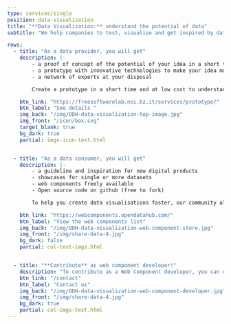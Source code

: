 ```yaml
---
type: services/single
position: data-visualization
title: "**Data Visualization:** understand the potential of data"
subtitle: "We help companies to test, visualise and get inspired by data to make their ideas concrete and valuable."

rows:
  - title: "As a data provider, you will get"
    description: |-
        - a proof of concept of the potential of your idea in a short time and at low cost 
        - a prototype with innovative technologies to make your idea more concrete and valuable
        - a network of experts at your disposal

        Create a prototype in a short time and at low cost to understand the potential of your idea: through a network of experts, the <a style="text-decoration: underline;" href="https://freesoftwarelab.noi.bz.it/" target="_blank">Free Software Lab</a> helps you to develop a prototype with innovative technologies that makes your idea more concrete and valuable.

    btn_link: "https://freesoftwarelab.noi.bz.it/services/prototype/"
    btn_label: "See details "
    img_back: "/img/ODH-data-visualization-top-image.jpg"
    img_front: "/icon/box.svg"
    target_blank: true
    bg_dark: true
    partial: imgs-icon-text.html


  - title: "As a data consumer, you will get"
    description: |-
        - a guideline and inspiration for new digital products
        - showcases for single or more datasets
        - web components freely available
        - Open source code on github (free to fork)

        To help you create data visualisations faster, our community already developed a set of components using data provided by the Open Data Hub. You can find a list of web components ready to be used on the Open Data Hub Web Components Store.

    btn_link: "https://webcomponents.opendatahub.com/"
    btn_label: "View the web components list"
    img_back: "/img/ODH-data-visualization-web-component-store.jpg"
    img_front: "/img/share-data-4.jpg"
    bg_dark: false
    partial: col-text-imgs.html


  - title: "**Contribute** as web component developer!"
    description: "To contribute as a Web Component developer, you can use all the resources available in the Open Data Hub to create new Web components. Data is freely accessible and can be used for your own projects. For closer cooperation, do not hesitate to contact us."
    btn_link: "/contact"
    btn_label: "Contact us"
    img_back: "/img/ODH-data-visualization-web-component-developer.jpg"
    img_front: "/img/share-data-4.jpg"
    bg_dark: true
    partial: col-imgs-text.html
---
```

